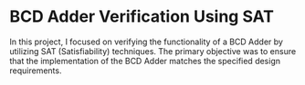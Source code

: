 # BCD Adder Verification Using SAT

In this project, I focused on verifying the functionality of a BCD Adder by utilizing SAT (Satisfiability) techniques. The primary objective was to ensure that the implementation of the BCD Adder matches the specified design requirements.


